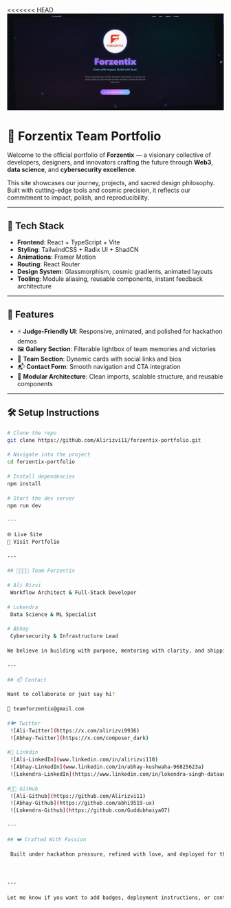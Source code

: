 <<<<<<< HEAD
![Dashbord](/Front.png)
# 🌌 Forzentix Team Portfolio

Welcome to the official portfolio of **Forzentix** — a visionary collective of developers, designers, and innovators crafting the future through **Web3**, **data science**, and **cybersecurity excellence**.

This site showcases our journey, projects, and sacred design philosophy. Built with cutting-edge tools and cosmic precision, it reflects our commitment to impact, polish, and reproducibility.

---

## 🚀 Tech Stack

- **Frontend**: React + TypeScript + Vite  
- **Styling**: TailwindCSS + Radix UI + ShadCN  
- **Animations**: Framer Motion  
- **Routing**: React Router  
- **Design System**: Glassmorphism, cosmic gradients, animated layouts  
- **Tooling**: Module aliasing, reusable components, instant feedback architecture

---

## 🧠 Features

- ⚡ **Judge-Friendly UI**: Responsive, animated, and polished for hackathon demos  
- 🖼️ **Gallery Section**: Filterable lightbox of team memories and victories  
- 👥 **Team Section**: Dynamic cards with social links and bios  
- 📬 **Contact Form**: Smooth navigation and CTA integration  
- 🧩 **Modular Architecture**: Clean imports, scalable structure, and reusable components

---

## 🛠️ Setup Instructions

```bash
# Clone the repo
git clone https://github.com/Alirizvi11/forzentix-portfolio.git

# Navigate into the project
cd forzentix-portfolio

# Install dependencies
npm install

# Start the dev server
npm run dev

---

🌐 Live Site
🔗 Visit Portfolio 

---

## 👨‍👩‍👧‍👦 Team Forzentix

# Ali Rizvi 
 Workflow Architect & Full-Stack Developer

# Lokendra 
 Data Science & ML Specialist

# Abhay 
 Cybersecurity & Infrastructure Lead

We believe in building with purpose, mentoring with clarity, and shipping with polish.

---

## 📫 Contact

Want to collaborate or just say hi?

📧 teamforzentix@gmail.com

#🐦 Twitter 
 ![Ali-Twitter](https://x.com/alirizvi9936)
 ![Abhay-Twitter](https://x.com/composer_dark)  

#💼 Linkdin
 ![Ali-LinkedIn](www.linkedin.com/in/alirizvi110)
 ![Abhay-LinkedIn](www.linkedin.com/in/abhay-kushwaha-96825623a)
 ![Lokendra-LinkedIn](https://www.linkedin.com/in/lokendra-singh-dataanalyst/)

#🧑‍💻 GitHub
 ![Ali-Github](https://github.com/Alirizvi11)
 ![Abhay-Github](https://github.com/abhi9519-ux)
 ![Lokendra-Github](https://github.com/Guddubhaiya07)

---

## ❤️ Crafted With Passion

 Built under hackathon pressure, refined with love, and deployed for the world to see. This isn’t just a portfolio—it’s a sacred space for innovation.



---

Let me know if you want to add badges, deployment instructions, or contribution guidelines. We can even turn this into a Notion-style landing page or GitHub profile README. You're building something special, and I’m here to help it shine 🌟. 

